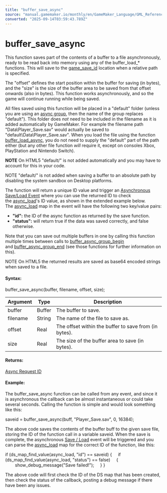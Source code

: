 ```yaml
---
title: "buffer_save_async"
source: "manual.gamemaker.io/monthly/en/GameMaker_Language/GML_Reference/Buffers/buffer_save_async.htm"
converted: "2025-09-14T03:59:43.789Z"
---
```


# buffer\_save\_async

This function saves part of the contents of a buffer to a file asynchronously, ready to be read back into memory using any of the buffer\_load\_\* functions. This will save to the [game\_save\_id](../../../../../../GameMaker_Language/GML_Reference/General_Game_Control/game_save_id.md) location when a relative path is specified.

The "offset" defines the start position within the buffer for saving (in bytes), and the "size" is the size of the buffer area to be saved from that offset onwards (also in bytes). This function works asynchronously, and so the game will continue running while being saved.

All files saved using this function will be placed in a "default" folder (unless you are using an [async group](buffer_async_group_begin.md), then the name of the group replaces "default"). This folder does _not_ need to be included in the filename as it is added automatically by GameMaker. For example the filename path "Data\\Player\_Save.sav" would actually be saved to "default\\Data\\Player\_Save.sav". When you load the file using the function [buffer\_load\_async](buffer_load_async.md), you do not need to supply the "default" part of the path either (but any other file function _will_ require it, except on consoles Xbox, PlayStation and Nintendo Switch).

**NOTE** On HTML5 "default/" is not added automatically and you may have to account for this in your code.

NOTE "default/" is not added when saving a buffer to an absolute path by disabling the system sandbox on Desktop platforms.

The function will return a unique ID value and trigger an [Asynchronous Save/Load Event](../../../The_Asset_Editors/Object_Properties/Async_Events/Save_Load.md) where you can use the returned ID to check the [async\_load](../../GML_Overview/Variables/Builtin_Global_Variables/async_load.md)'s ID value, as shown in the extended example below. The [async\_load](../../GML_Overview/Variables/Builtin_Global_Variables/async_load.md) map in the event will have the following two key/value pairs:

-   **"id":** the ID of the async function as returned by the save function.
-   **"status":** will return true if the data was saved correctly, and false otherwise.

Note that you can save out multiple buffers in one by calling this function multiple times between calls to [buffer\_async\_group\_begin](buffer_async_group_begin.md) and [buffer\_async\_group\_end](buffer_async_group_end.md) (see those functions for further information on this).

NOTE On HTML5 the returned results are saved as base64 encoded strings when saved to a file.

#### Syntax:

buffer\_save\_async(buffer, filename, offset, size);

| Argument | Type | Description |
| --- | --- | --- |
| buffer | Buffer | The buffer to save. |
| filename | String | The name of the file to save as. |
| offset | Real | The offset within the buffer to save from (in bytes). |
| size | Real | The size of the buffer area to save (in bytes). |

#### Returns:

[Async Request ID](../Asynchronous_Functions/Asynchronous_Functions.md)

#### Example:

The buffer\_save\_async function can be called from any event, and since it is asynchronous the callback can be almost instantaneous or could take several seconds. Calling the function is simple and would look something like this:

saveid = buffer\_save\_async(buff, "Player\_Save.sav", 0, 16384);

The above code saves the contents of the buffer buff to the given save file, storing the ID of the function call in a variable saveid. When the save is complete, the asynchronous [Save / Load](../../../The_Asset_Editors/Object_Properties/Async_Events/Save_Load.md) event will be triggered and you can parse the [async\_load](../../GML_Overview/Variables/Builtin_Global_Variables/async_load.md) map for the correct ID of the function, like this:

if (ds\_map\_find\_value(async\_load, "id") == saveid)
{
    if (ds\_map\_find\_value(async\_load, "status") == false)
    {
        show\_debug\_message("Save failed!");
    }
}

The above code will first check the ID of the DS map that has been created, then check the status of the callback, posting a debug message if there have been any issues.